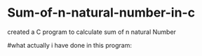# Sum-of-n-natural-number-in-c
created a C program to calculate sum of n natural Number


#what actually i have done in this program:


